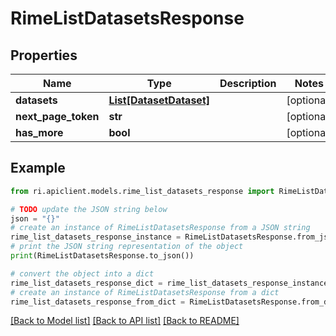 # RimeListDatasetsResponse


## Properties

Name | Type | Description | Notes
------------ | ------------- | ------------- | -------------
**datasets** | [**List[DatasetDataset]**](DatasetDataset.md) |  | [optional] 
**next_page_token** | **str** |  | [optional] 
**has_more** | **bool** |  | [optional] 

## Example

```python
from ri.apiclient.models.rime_list_datasets_response import RimeListDatasetsResponse

# TODO update the JSON string below
json = "{}"
# create an instance of RimeListDatasetsResponse from a JSON string
rime_list_datasets_response_instance = RimeListDatasetsResponse.from_json(json)
# print the JSON string representation of the object
print(RimeListDatasetsResponse.to_json())

# convert the object into a dict
rime_list_datasets_response_dict = rime_list_datasets_response_instance.to_dict()
# create an instance of RimeListDatasetsResponse from a dict
rime_list_datasets_response_from_dict = RimeListDatasetsResponse.from_dict(rime_list_datasets_response_dict)
```
[[Back to Model list]](../README.md#documentation-for-models) [[Back to API list]](../README.md#documentation-for-api-endpoints) [[Back to README]](../README.md)

